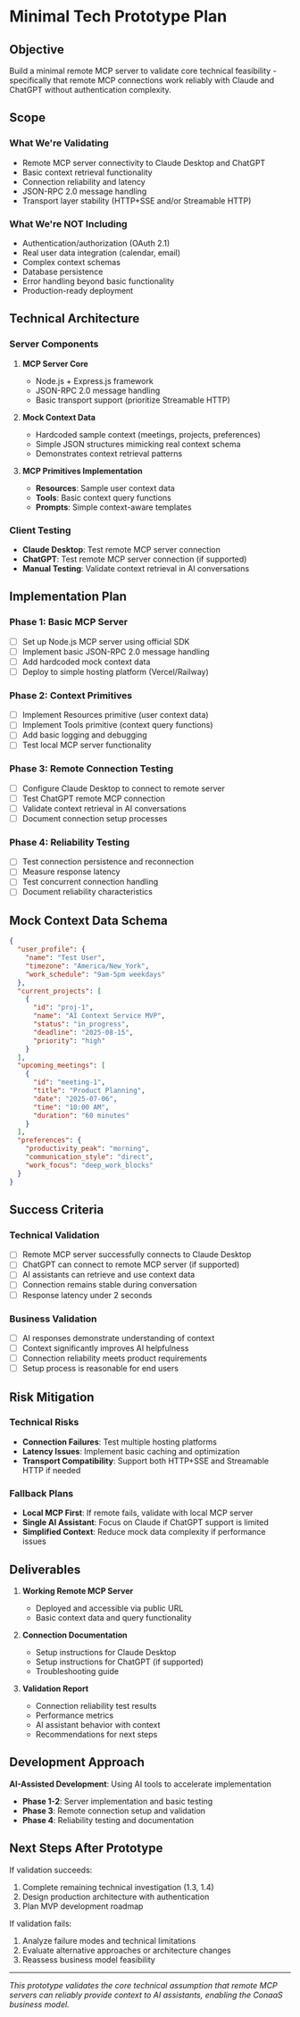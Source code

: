 # Minimal Tech Prototype Plan

## Objective
Build a minimal remote MCP server to validate core technical feasibility - specifically that remote MCP connections work reliably with Claude and ChatGPT without authentication complexity.

## Scope

### What We're Validating
- Remote MCP server connectivity to Claude Desktop and ChatGPT
- Basic context retrieval functionality
- Connection reliability and latency
- JSON-RPC 2.0 message handling
- Transport layer stability (HTTP+SSE and/or Streamable HTTP)

### What We're NOT Including
- Authentication/authorization (OAuth 2.1)
- Real user data integration (calendar, email)
- Complex context schemas
- Database persistence
- Error handling beyond basic functionality
- Production-ready deployment

## Technical Architecture

### Server Components
1. **MCP Server Core**
   - Node.js + Express.js framework
   - JSON-RPC 2.0 message handling
   - Basic transport support (prioritize Streamable HTTP)

2. **Mock Context Data**
   - Hardcoded sample context (meetings, projects, preferences)
   - Simple JSON structures mimicking real context schema
   - Demonstrates context retrieval patterns

3. **MCP Primitives Implementation**
   - **Resources**: Sample user context data
   - **Tools**: Basic context query functions
   - **Prompts**: Simple context-aware templates

### Client Testing
- **Claude Desktop**: Test remote MCP server connection
- **ChatGPT**: Test remote MCP server connection (if supported)
- **Manual Testing**: Validate context retrieval in AI conversations

## Implementation Plan

### Phase 1: Basic MCP Server
- [ ] Set up Node.js MCP server using official SDK
- [ ] Implement basic JSON-RPC 2.0 message handling
- [ ] Add hardcoded mock context data
- [ ] Deploy to simple hosting platform (Vercel/Railway)

### Phase 2: Context Primitives
- [ ] Implement Resources primitive (user context data)
- [ ] Implement Tools primitive (context query functions)
- [ ] Add basic logging and debugging
- [ ] Test local MCP server functionality

### Phase 3: Remote Connection Testing
- [ ] Configure Claude Desktop to connect to remote server
- [ ] Test ChatGPT remote MCP connection
- [ ] Validate context retrieval in AI conversations
- [ ] Document connection setup processes

### Phase 4: Reliability Testing
- [ ] Test connection persistence and reconnection
- [ ] Measure response latency
- [ ] Test concurrent connection handling
- [ ] Document reliability characteristics

## Mock Context Data Schema

```json
{
  "user_profile": {
    "name": "Test User",
    "timezone": "America/New_York",
    "work_schedule": "9am-5pm weekdays"
  },
  "current_projects": [
    {
      "id": "proj-1",
      "name": "AI Context Service MVP",
      "status": "in_progress",
      "deadline": "2025-08-15",
      "priority": "high"
    }
  ],
  "upcoming_meetings": [
    {
      "id": "meeting-1",
      "title": "Product Planning",
      "date": "2025-07-06",
      "time": "10:00 AM",
      "duration": "60 minutes"
    }
  ],
  "preferences": {
    "productivity_peak": "morning",
    "communication_style": "direct",
    "work_focus": "deep_work_blocks"
  }
}
```

## Success Criteria

### Technical Validation
- [ ] Remote MCP server successfully connects to Claude Desktop
- [ ] ChatGPT can connect to remote MCP server (if supported)
- [ ] AI assistants can retrieve and use context data
- [ ] Connection remains stable during conversation
- [ ] Response latency under 2 seconds

### Business Validation
- [ ] AI responses demonstrate understanding of context
- [ ] Context significantly improves AI helpfulness
- [ ] Connection reliability meets product requirements
- [ ] Setup process is reasonable for end users

## Risk Mitigation

### Technical Risks
- **Connection Failures**: Test multiple hosting platforms
- **Latency Issues**: Implement basic caching and optimization
- **Transport Compatibility**: Support both HTTP+SSE and Streamable HTTP if needed

### Fallback Plans
- **Local MCP First**: If remote fails, validate with local MCP server
- **Single AI Assistant**: Focus on Claude if ChatGPT support is limited
- **Simplified Context**: Reduce mock data complexity if performance issues

## Deliverables

1. **Working Remote MCP Server**
   - Deployed and accessible via public URL
   - Basic context data and query functionality

2. **Connection Documentation**
   - Setup instructions for Claude Desktop
   - Setup instructions for ChatGPT (if supported)
   - Troubleshooting guide

3. **Validation Report**
   - Connection reliability test results
   - Performance metrics
   - AI assistant behavior with context
   - Recommendations for next steps

## Development Approach
**AI-Assisted Development**: Using AI tools to accelerate implementation
- **Phase 1-2**: Server implementation and basic testing
- **Phase 3**: Remote connection setup and validation
- **Phase 4**: Reliability testing and documentation

## Next Steps After Prototype
If validation succeeds:
1. Complete remaining technical investigation (1.3, 1.4)
2. Design production architecture with authentication
3. Plan MVP development roadmap

If validation fails:
1. Analyze failure modes and technical limitations
2. Evaluate alternative approaches or architecture changes
3. Reassess business model feasibility

---

*This prototype validates the core technical assumption that remote MCP servers can reliably provide context to AI assistants, enabling the ConaaS business model.*